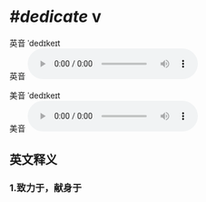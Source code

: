 # ***\#dedicate*** v
英音 ˈdedɪkeɪt  
英音
<audio src="./media/dedicate1_AAC.aac" controls="controls"></audio>

美音 ˈdedɪkeɪt  
美音
<audio src="./media/dedicate2_AAC.aac" controls="controls"></audio>



  

英文释义
---
### 1.**致力于，献身于**  


